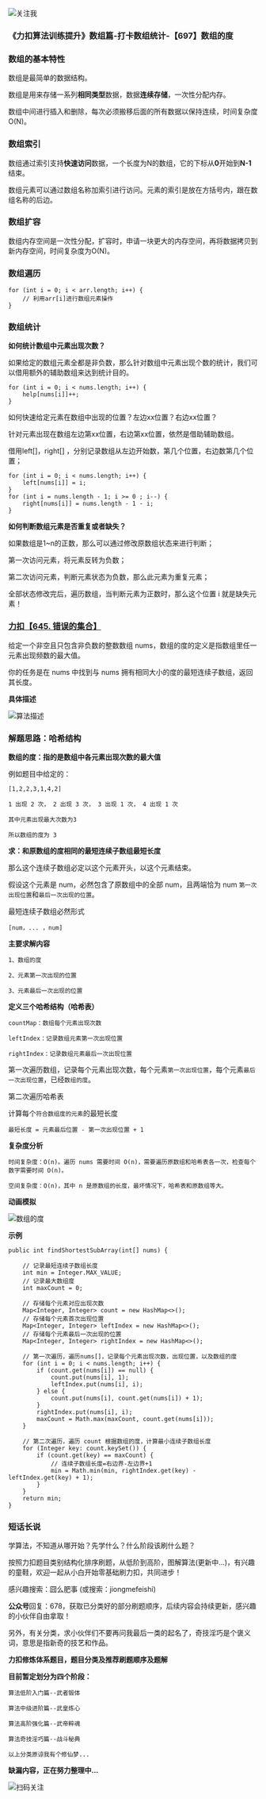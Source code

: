 ![关注我](https://img-blog.csdnimg.cn/img_convert/f624544138ac5e8f9d6851002393486d.png)

### 《力扣算法训练提升》数组篇-打卡数组统计-【697】数组的度

### 数组的基本特性

数组是最简单的数据结构。

数组是用来存储一系列**相同类型**数据，数据**连续存储**，一次性分配内存。

数组中间进行插入和删除，每次必须搬移后面的所有数据以保持连续，时间复杂度 O(N)。

### 数组索引

数组通过索引支持**快速访问**数据，一个长度为N的数组，它的下标从**0**开始到**N-1**结束。

数组元素可以通过数组名称加索引进行访问。元素的索引是放在方括号内，跟在数组名称的后边。

### 数组扩容

数组内存空间是一次性分配，扩容时，申请一块更大的内存空间，再将数据拷贝到新内存空间，时间复杂度为O(N)。

### 数组遍历

```
for (int i = 0; i < arr.length; i++) {
    // 利用arr[i]进行数组元素操作
}
```

### 数组统计

**如何统计数组中元素出现次数？**

如果给定的数组元素全都是非负数，那么针对数组中元素出现个数的统计，我们可以借用额外的辅助数组来达到统计目的。

```
for (int i = 0; i < nums.length; i++) {
	help[nums[i]]++;
}
```

如何快速给定元素在数组中出现的位置？左边xx位置？右边xx位置？

针对元素出现在数组左边第xx位置，右边第xx位置，依然是借助辅助数组。

借用left[]，right[] ，分别记录数组从左边开始数，第几个位置，右边数第几个位置；

```
for (int i = 0; i < nums.length; i++) {
	left[nums[i]] = i;
}
for (int i = nums.length - 1; i >= 0 ; i--) {
	right[nums[i]] = nums.length - 1 - i;
}
```

**如何判断数组元素是否重复或者缺失？**

如果数组是1~n的正数，那么可以通过修改原数组状态来进行判断；

第一次访问元素，将元素反转为负数；

第二次访问元素，判断元素状态为负数，那么此元素为重复元素；

全部状态修改完后，遍历数组，当判断元素为正数时，那么这个位置 i 就是缺失元素！

### [力扣【645. 错误的集合】](https://leetcode-cn.com/problems/set-mismatch/)

给定一个非空且只包含非负数的整数数组 nums，数组的度的定义是指数组里任一元素出现频数的最大值。

你的任务是在 nums 中找到与 nums 拥有相同大小的度的最短连续子数组，返回其长度。

**具体描述**

![算法描述](https://img-blog.csdnimg.cn/img_convert/d41f59f7e83f6ceef30aea830c7b8eaf.png)



### 解题思路：哈希结构

**数组的度：指的是数组中各元素出现次数的最大值**

例如题目中给定的：

```
[1,2,2,3,1,4,2]

1 出现 2 次， 2 出现 3 次， 3 出现 1 次， 4 出现 1 次

其中元素出现最大次数为3

所以数组的度为 3
```

**求：和原数组的度相同的最短连续子数组最短长度**

那么这个连续子数组必定以这个元素开头，以这个元素结束。

假设这个元素是 num，必然包含了原数组中的全部 num，且两端恰为 num `第一次出现位置`和`最后一次出现的位置`。

最短连续子数组必然形式

```
[num，... ，num]
```

**主要求解内容**

```
1、数组的度

2、元素第一次出现的位置

3、元素最后一次出现的位置
```

**定义三个哈希结构（哈希表）**

```
countMap：数组每个元素出现次数

leftIndex：记录数组元素第一次出现位置

rightIndex：记录数组元素最后一次出现位置
```

第一次遍历数组，记录每个元素出现次数，每个元素`第一次出现位置`，每个元素`最后一次出现位置`，已经`数组的度`。

第二次遍历哈希表



计算每个`符合数组度的元素`的最短长度

```
最短长度 = 元素最后位置 - 第一次出现位置 + 1
```



**复杂度分析**

```
时间复杂度：O(n)。遍历 nums 需要时间 O(n)，需要遍历原数组和哈希表各一次，检查每个数字需要时间 O(n)。

空间复杂度：O(n)，其中 n 是原数组的长度，最坏情况下，哈希表和原数组等大。
```

**动画模拟**

![数组的度](https://img-blog.csdnimg.cn/img_convert/8756fafbe74d2accfcbab5579c22287d.gif)

**示例**

```
public int findShortestSubArray(int[] nums) {

    // 记录最短连续子数组长度
    int min = Integer.MAX_VALUE;
    // 记录最大数组度
    int maxCount = 0;

    // 存储每个元素对应出现次数
    Map<Integer, Integer> count = new HashMap<>();
    // 存储每个元素首次出现位置
    Map<Integer, Integer> leftIndex = new HashMap<>();
    // 存储每个元素最后一次出现的位置
    Map<Integer, Integer> rightIndex = new HashMap<>();

    // 第一次遍历，遍历nums[]，记录每个元素出现次数，出现位置，以及数组的度
    for (int i = 0; i < nums.length; i++) {
        if (count.get(nums[i]) == null) {
            count.put(nums[i], 1);
            leftIndex.put(nums[i], i);
        } else {
            count.put(nums[i], count.get(nums[i]) + 1);
        }
        rightIndex.put(nums[i], i);
        maxCount = Math.max(maxCount, count.get(nums[i]));
    }

    // 第二次遍历，遍历 count 根据数组的度，计算最小连续子数组长度
    for (Integer key: count.keySet()) {
        if (count.get(key) == maxCount) {
            // 连续子数组长度=右边界-左边界+1
            min = Math.min(min, rightIndex.get(key) - leftIndex.get(key) + 1);
        }
    }
    return min;
}
```



### 短话长说

学算法，不知道从哪开始？先学什么？什么阶段该刷什么题？

按照力扣题目类别结构化排序刷题，从低阶到高阶，图解算法(更新中...)，有兴趣的童鞋，欢迎一起从小白开始零基础刷力扣，共同进步！

感兴趣搜索：囧么肥事 (或搜索：jiongmefeishi)

**公众号**回复：678，获取已分类好的部分刷题顺序，后续内容会持续更新，感兴趣的小伙伴自由拿取！

另外，有关分类，求小伙伴们不要再问我最后一类的起名了，奇技淫巧是个褒义词，意思是指新奇的技艺和作品。



**力扣修炼体系题目，题目分类及推荐刷题顺序及题解**

**目前暂定划分为四个阶段：**

```
算法低阶入门篇--武者锻体

算法中级进阶篇--武皇炼心

算法高阶强化篇--武帝粹魂

算法奇技淫巧篇--战斗秘典

以上分类原谅我有个修仙梦...
```

**缺漏内容，正在努力整理中...**



![扫码关注](https://img-blog.csdnimg.cn/img_convert/cb3a296f8edbcc70370d4eb569c40634.png)

